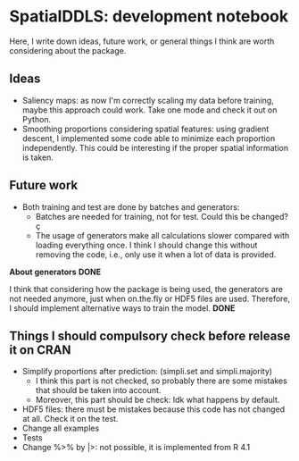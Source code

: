 # SpatialDDLS: development notebook

Here, I write down ideas, future work, or general things I think are worth considering about the package. 

## Ideas

* Saliency maps: as now I'm correctly scaling my data before training, maybe this approach could work. Take one mode and check it out on Python. 
* Smoothing proportions considering spatial features: using gradient descent, I implemented some code able to minimize each proportion independently. This could be interesting if the proper spatial information is taken. 

## Future work

* Both training and test are done by batches and generators: 
    * Batches are needed for training, not for test. Could this be changed?ç
    * The usage of generators make all calculations slower compared with loading everything once. I think I should change this without removing the code, i.e., only use it when a lot of data is provided. 

**About generators** **DONE**

I think that considering how the package is being used, the generators are not needed anymore, just when on.the.fly or HDF5 files are used. Therefore, I should implement alternative ways to train the model. **DONE**

## Things I should compulsory check before release it on CRAN

* Simplify proportions after prediction: (simpli.set and simpli.majority)
    * I think this part is not checked, so probably there are some mistakes that should be taken into account. 
    * Moreover, this part should be check: Idk what happens by default.
* HDF5 files: there must be mistakes because this code has not changed at all. Check it on the test. 
* Change all examples
* Tests
* Change %>% by |>: not possible, it is implemented from R 4.1 
